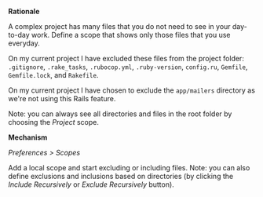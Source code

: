 **Rationale**

A complex project has many files that you do not need to see in your day-to-day work. Define a scope that shows only those files that you use everyday.

On my current project I have excluded these files from the project folder: `.gitignore`, `.rake_tasks`, `.rubocop.yml`, `.ruby-version`, `config.ru`, `Gemfile`, `Gemfile.lock`, and `Rakefile`.

On my current project I have chosen to exclude the `app/mailers` directory as we're not using this Rails feature.

Note: you can always see all directories and files in the root folder by choosing the _Project_ scope.

**Mechanism**

_Preferences > Scopes_

Add a local scope and start excluding or including files. Note: you can also define exclusions and inclusions based on directories (by clicking the _Include Recursively_ or _Exclude Recursively_ button).

